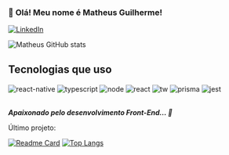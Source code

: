 ### 👋 <strong>Olá! Meu nome é Matheus Guilherme!</strong>

[![LinkedIn](https://img.shields.io/badge/LinkedIn-0077B5?style=for-the-badge&logo=linkedin&logoColor=white)](https://www.linkedin.com/in/matheus-guilherme-mgcm/)

![Matheus GitHub stats](https://github-readme-stats.vercel.app/api?username=MatheusGCM&show_icons=true&theme=react)

## Tecnologias que uso

<div style="display: inline_block">
  <img align="center" alt="react-native" src="https://img.shields.io/badge/React_Native-20232A?style=for-the-badge&logo=react&logoColor=61DAFB" />
  <img align="center" alt="typescript" src="https://img.shields.io/badge/TypeScript-007ACC?style=for-the-badge&logo=typescript&logoColor=white" />
  <img align="center" alt="node" src="https://img.shields.io/badge/Node.js-43853D?style=for-the-badge&logo=node.js&logoColor=white" />
  <img align="center" alt="react" src="https://img.shields.io/badge/React-20232A?style=for-the-badge&logo=react&logoColor=61DAFB" />
  <img align="center" alt="tw" src="https://img.shields.io/badge/Tailwind_CSS-38B2AC?style=for-the-badge&logo=tailwind-css&logoColor=white" />
  <img align="center" alt="prisma" src="https://img.shields.io/badge/Prisma-3982CE?style=for-the-badge&logo=Prisma&logoColor=white" />
  <img align="center" alt="jest" src="https://img.shields.io/badge/Jest-323330?style=for-the-badge&logo=Jest&logoColor=white" />
<div>

<br>

<strong><i>Apaixonado pelo desenvolvimento Front-End... 🥰</i></strong>

Último projeto: 

[![Readme Card](https://github-readme-stats.vercel.app/api/pin/?username=MatheusGCM&repo=challenge-ignite-nodejs-02-daily-diet&theme=react)](https://github.com/MatheusGCM/challenge-ignite-nodejs-02-daily-diet)
[![Top Langs](https://github-readme-stats.vercel.app/api/top-langs/?username=MatheusGCM&layout=compact&theme=react)](https://github.com/MatheusGCM/MatheusGCM)

##
